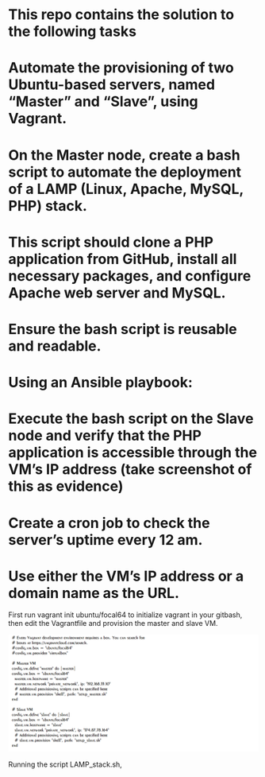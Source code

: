 # This repo contains the solution to the following tasks


# Automate the provisioning of two Ubuntu-based servers, named “Master” and “Slave”, using Vagrant.
# On the Master node, create a bash script to automate the deployment of a LAMP (Linux, Apache, MySQL, PHP) stack.
# This script should clone a PHP application from GitHub, install all necessary packages, and configure Apache web server and MySQL. 
# Ensure the bash script is reusable and readable.
# Using an Ansible playbook:
# Execute the bash script on the Slave node and verify that the PHP application is accessible through the VM’s IP address (take screenshot of this as evidence)
# Create a cron job to check the server’s uptime every 12 am.
# Use either the VM’s IP address or a domain name as the URL.

First run vagrant init ubuntu/focal64 to initialize vagrant in your gitbash, then edit the Vagrantfile and provision the master and slave VM.

![Screenshot 1](/Vagrantfile.png)

Running the script LAMP_stack.sh, 